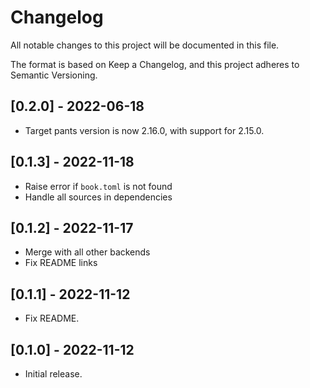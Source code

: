 # Changelog

All notable changes to this project will be documented in this file.

The format is based on Keep a Changelog, and this project adheres to Semantic Versioning.

## [0.2.0] - 2022-06-18

* Target pants version is now 2.16.0, with support for 2.15.0.

## [0.1.3] - 2022-11-18

* Raise error if `book.toml` is not found
* Handle all sources in dependencies

## [0.1.2] - 2022-11-17

* Merge with all other backends
* Fix README links

## [0.1.1] - 2022-11-12

* Fix README.

## [0.1.0] - 2022-11-12

* Initial release.
